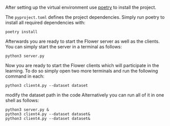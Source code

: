 After setting up the virtual environment use [poetry](https://python-poetry.org/docs/) to install the project.



The `pyproject.toml` defines the project dependencies. Simply run poetry to install all required dependencies with:

```shell
poetry install
```

Afterwards you are ready to start the Flower server as well as the clients. You can simply start the server in a terminal as follows:

```shell
python3 server.py
```

Now you are ready to start the Flower clients which will participate in the learning. To do so simply open two more terminals and run the following command in each:

```shell
python3 client4.py --dataset dataset
```
modify the dataset path in the code
Alternatively you can run all of it in one shell as follows:

```shell
python3 server.py &
python3 client4.py --dataset dataset&
python3 client4.py --dataset dataset&
```


